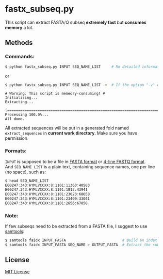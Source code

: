 # fastx_subseq.py
This script can extract FASTA/Q subseq **extremely fast** but **consumes memory** a lot.

## Methods
### Commands:
```Bash
$ python fastx_subseq.py INPUT SEQ_NAME_LIST     # No detailed information printed.
```
or
```Bash
$ python fastx_subseq.py INPUT SEQ_NAME_LIST -v  # If the option "-v" exsists, the script will print detailed process infomation.
```
```
# Warning: This script is memeory-consuming! #
Initializing...
Extracting...
    [================================================================================]  Processing 100.0%... 
All done.
```
All extracted sequences will be put in a generated fold named `extract_sequences` in **current work directory**. Make sure you have permission.

### Formats:
`INPUT` is supposed to be a file in [FASTA format](https://en.wikipedia.org/wiki/FASTA_format) or [4-line FASTQ format](https://en.wikipedia.org/wiki/FASTQ_format).  
And `SEQ_NAME_LIST` is a plain text, containing sequence names, one per line (no space), such as:
```Bash
$ head SEQ_NAME_LIST
E00247:343:HYMLVCCXX:8:1101:11363:40583
E00247:343:HYMLVCCXX:8:1101:1813:43941
E00247:343:HYMLVCCXX:8:1101:23023:68658
E00247:343:HYMLVCCXX:8:1101:23409:33041
E00247:343:HYMLVCCXX:8:1101:2656:67058
```

### Note:
If few subseqs need to be extracted from a FASTA file, I suggest to use [samtools](https://github.com/samtools/samtools):
```Bash
$ samtools faidx INPUT_FASTA                          # Build an index for your FASTA file first.  
$ samtools faidx INPUT_FASTA SEQ_NAME > OUTPUT_FASTA  # Extract the subseq.
```

## License
[MIT License](https://github.com/yangwu91/fastx_subseq/blob/master/LICENSE)